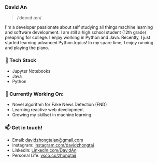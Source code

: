 <!--**
<a><img src="https://github.com/DavidZhongtai/Davidzhongtai/blob/main/Banner.png" alt="Banner" border="0"/></a> -->                                                                        


### David An
>/ˈdeɪvɪd æn/

I'm a developer passionate about self studying all things machine learning and software development. I am still a high school student (12th grade) preapring for college. I enjoy working in Python and Java. Recently, I just started learning advanced Python topics! In my spare time, I enjoy running and playing the piano. 

### 🧱 Tech Stack 
 - Jupyter Notebooks
 - Java
 - Python 
 
### 🔭 Currently Working On: 
 - Novel algorithm for Fake News Detection (FND)
 - Learning reactive web development 
 - Growing my skillset in machine learning

### 📫 Get in touch!

 - Email: [davidzhongtaian@gmail.com](mailto:davidzhongtaian@gmail.com)
 - Instagram: [instagram.com/davidzhongtai](https://www.instagram.com/davidzhongtai/)
 - LinkedIn: [LinkedIn.com/DavidAn](https://www.linkedin.com/in/david-an-477178106/)
 - Personal Life: [vsco.co/zhongtaii](https://vsco.co/zhongtaii/gallery)

 

<!--
**DavidZhongtai/Davidzhongtai** is a ✨ _special_ ✨ repository because its `README.md` (this file) appears on your GitHub profile.

Here are some ideas to get you started:

- 🔭 I’m currently working on ...
- 🌱 I’m currently learning ...
- 👯 I’m looking to collaborate on ...
- 🤔 I’m looking for help with ...
- 💬 Ask me about ...
- 📫 How to reach me: ...
- 😄 Pronouns: ...
- ⚡ Fun fact: ...
-->
